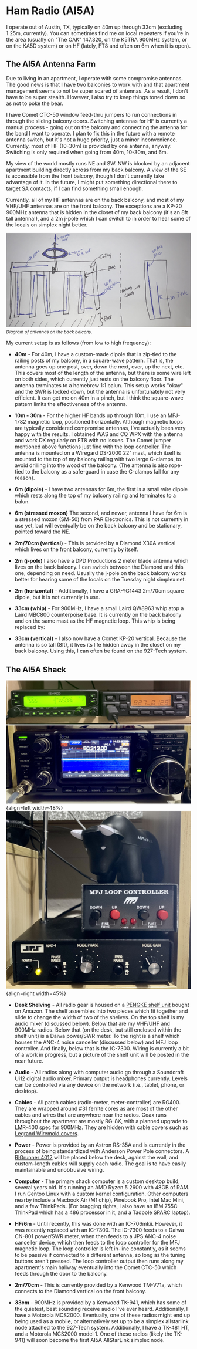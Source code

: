 # Ham Radio (AI5A)

I operate out of Austin, TX, typically on 40m up through 33cm (excluding 1.25m,
currently). You can sometimes find me on local repeaters if you're in the area
(usually on "The OAK" 147.320, on the K5TRA 900MHz system, or on the KA5D
system) or on HF (lately, FT8 and often on 6m when it is open).


## The AI5A Antenna Farm

Due to living in an apartment, I operate with some compromise
antennas. The good news is that I have two balconies to work with and that
apartment management seems to not be super scared of antennas. As a result, I
don't have to be super stealth. However, I also try to keep things toned down so
as not to poke the bear.

I have Comet CTC-50 window feed-thru jumpers to run
connections in through the sliding balcony doors. Switching antennas for HF is
currently a manual process - going out on the balcony and connecting
the antenna for the band I want to operate. I plan to fix this in the
future with a remote antenna switch, but it's not a huge priority, just a minor
inconvenience. Currently, most of HF (10-30m) is provided by one antenna,
anyway. Switching is only required when going from 40m, 10-30m, and 6m.

My view of the world mostly runs NE and SW. NW is blocked by an adjacent
apartment building directly across from my back balcony. A view of the SE is
accessible from the front balcony, though I don't currently take advantage of
it. In the future, I might put something directional there to target SA
contacts, if I can find something small enough.

Currently, all of my HF antennas are on the back balcony, and most of my VHF/UHF
antennas are on the front balcony. The exceptions are a KP-20 900MHz antenna
that is hidden in the closet of my back balcony (it's an 8ft tall antenna!), and
a 2m j-pole which I can switch to in order to hear some of the locals on simplex
night better.

![Back Balcony Antenna Diagram](/images/back-balcony-antennas.jpg)
<small style="font-style:italic">
  Diagram of antennas on the back balcony.
</small>

My current setup is as follows (from low to high frequency):

* **40m** - For 40m, I have a custom-made dipole that is zip-tied to
  the railing posts of my balcony, in a square-wave pattern. That is,
  the antenna goes up one post, over, down the next, over, up the
  next, etc. This covers most of the length of the antenna, but there
  is some wire left on both sides, which currently just rests on the
  balcony floor. The antenna terminates to a homebrew 1:1 balun. This
  setup works "okay" and the SWR is locked down, but the antenna is
  unfortunately not very efficient. It can get me on 40m in a pinch,
  but I think the square-wave pattern limits the effectiveness of the
  antenna.

* **10m - 30m** - For the higher HF bands up through 10m, I use an
  MFJ-1782 magnetic loop, positioned horizontally. Although magnetic loops are
  typically considered compromise antennas, I've actually been very happy with
  the results. I obtained WAS and CQ WPX with the antenna and work DX regularly
  on FT8 with no issues. The Comet jumper mentioned above functions just fine
  with the loop controller. The antenna is mounted on a Wiregard DS-2000 22"
  mast, which itself is mounted to the top of my balcony railing with two large
  C-clamps, to avoid drilling into the wood of the balcony. (The antenna is also
  rope-tied to the balcony as a safe-guard in case the C-clamps fail for any
  reason).

* **6m (dipole)** - I have two antennas for 6m, the first is a small
  wire dipole which rests along the top of my balcony railing and
  terminates to a balun.

* **6m (stressed moxon)** The second, and newer, antenna I have for 6m
  is a stressed moxon (SM-50) from PAR Electronics. This is not currently in use
  yet, but will eventually be on the back balcony and be stationary, pointed
  toward the NE.

* **2m/70cm (vertical)** - This is provided by a Diamond X30A vertical
  which lives on the front balcony, currently by itself.

* **2m (j-pole)** I also have a DPD Productions 2 meter blade antenna which
  lives on the back balcony. I can switch between the Diamond and this one,
  depending on need. Usually the j-pole on the back balcony works better for
  hearing some of the locals on the Tuesday night simplex net.

* **2m (horizontal)** - Additionally, I have a GRA-YG1443 2m/70cm
  square dipole, but it is not currently in use.

* **33cm (whip)** - For 900MHz, I have a small Laird QW8963 whip atop a Laird
  MBC800 counterpoise base. It is currently on the back balcony and on the same
  mast as the HF magnetic loop. This whip is being replaced by:

* **33cm (vertical)** - I also now have a Comet KP-20 vertical. Because the
  antenna is so tall (8ft), it lives its life hidden away in the closet on my
  back balcony. Using this, I can often be found on the 927-Tech system.

## The AI5A Shack

![VHF/UHF/900](/images/vhf-uhf-900.jpg)
![HF](/images/ic7300.jpg){align=left width=48%}
![sundries](/images/sundries.jpg){align=right width=45%}

<!-- ugh -->
<div style="clear: both"></div>
<!-- /ugh -->

* **Desk Shelving** - All radio gear is housed on a
  [PENGKE shelf unit](https://www.amazon.com/gp/product/B07V85QS4T/ref=ppx_yo_dt_b_search_asin_title?ie=UTF8&psc=1)
  bought on Amazon. The shelf assembles into two pieces which fit together and
  slide to change the width of two of the shelves. On the top shelf is my audio
  mixer (discussed below). Below that are my VHF/UHF and 900MHz radios. Below
  that (on the desk, but still enclosed within the shelf unit) is a Daiwa
  power/SWR meter. To the right is a shelf which houses the ANC-4 noise
  canceller (discussed below) and MFJ loop controller. And finally, below that
  is the IC-7300. Wiring is currently a bit of a work in progress, but a picture
  of the shelf unit will be posted in the near future.

* **Audio** - All radios along with computer audio go through a Soundcraft Ui12
  digital audio mixer. Primary output is headphones currently. Levels can be
  controlled via any device on the network (i.e., tablet, phone, or desktop).

* **Cables** - All patch cables (radio-meter, meter-controller) are RG400. They
  are wrapped around #31 ferrite cores as are most of the other cables and
  wires that are anywhere near the radios. Coax runs throughout the apartment
  are mostly RG-8X, with a planned upgrade to LMR-400 spec for 900MHz. They are
  hidden with cable covers such as
  [Legrand Wiremold covers](https://www.amazon.com/gp/product/B0015EDVVU/).

* **Power** - Power is provided by an Astron RS-35A and is currently in the
  process of being standardized with Anderson Power Pole connectors. A
  [RIGrunner 4012](https://powerwerx.com/west-mountain-radio-rigrunner-4012)
  will be placed below the desk, against the wall, and custom-length cables will
  supply each radio. The goal is to have easily maintainable and unobtrusive
  wiring.

* **Computer** - The primary shack computer is a custom desktop build, several
  years old. It's running an AMD Ryzen 5 2600 with 48GB of RAM. I run Gentoo
  Linux with a custom kernel configuration. Other computers nearby include a
  Macbook Air (M1 chip), Pinebook Pro, Intel Mac Mini, and a few ThinkPads. (For
  bragging rights, I also have an IBM 755C ThinkPad which has a 486 processor in
  it, and a Tadpole SPARC laptop).

* **HF/6m** - Until recently, this was done with an IC-706mkii. However, it was
  recently replaced with an IC-7300. The IC-7300 feeds to a Daiwa CN-801
  power/SWR meter, when then feeds to a JPS ANC-4 noise canceller device, which
  then feeds to the loop controller for the MFJ magnetic loop. The loop
  controller is left in-line constantly, as it seems to be passive if
  connected to a different antenna, so long as the tuning buttons aren't
  pressed. The loop controller output then runs along my apartment's main
  hallway eventually into the Comet CTC-50 which feeds through the door to the
  balcony.

* **2m/70cm** - This is currently provided by a Kenwood TM-V71a, which connects
  to the Diamond vertical on the front balcony.

* **33cm** - 900MHz is provided by a Kenwood TK-941, which has some of the
  quietest, best sounding receive audio I've ever heard. Additionally, I have a
  Motorola MCS2000. Eventually, one of these radios might end up being used as a
  mobile, or alternatively set up to be a simplex allstarlink node attached to
  the 927-Tech system. Additionally, I have a TK-481 HT, and a Motorola MCS2000
  model 1. One of these radios (likely the TK-941) will soon become the first
  AI5A AllStarLink simplex node.

